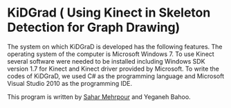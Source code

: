 # KiDGrad ( Using Kinect in Skeleton Detection for Graph Drawing)



The system on which KiDGraD is developed has the following features. 
The operating system of the computer is Microsoft Windows 7. 
To use Kinect several software were needed to be installed including Windows SDK version 1.7 
for Kinect and Kinect driver provided by Microsoft. 
To write the codes of KiDGraD, we used C\# as the programming language and Microsoft Visual Studio 2010 as the programming IDE. 


This program is written by [Sahar Mehrpour](http://mason.gmu.edu/~smehrpou/) and Yeganeh Bahoo.


